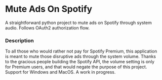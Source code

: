 # Mute Ads On Spotify
A straightforward python project to mute ads on Spotify through system audio. Follows OAuth2 authorization flow.
### Description
To all those who would rather not pay for Spotify Premium, this application is meant to mute those disruptive ads through the system volume. Thanks to the gracious people building the Spotify API, the volume setting is only for Premium users, and that would negate the purpose of this project. Support for Windows and MacOS. A work in progress.